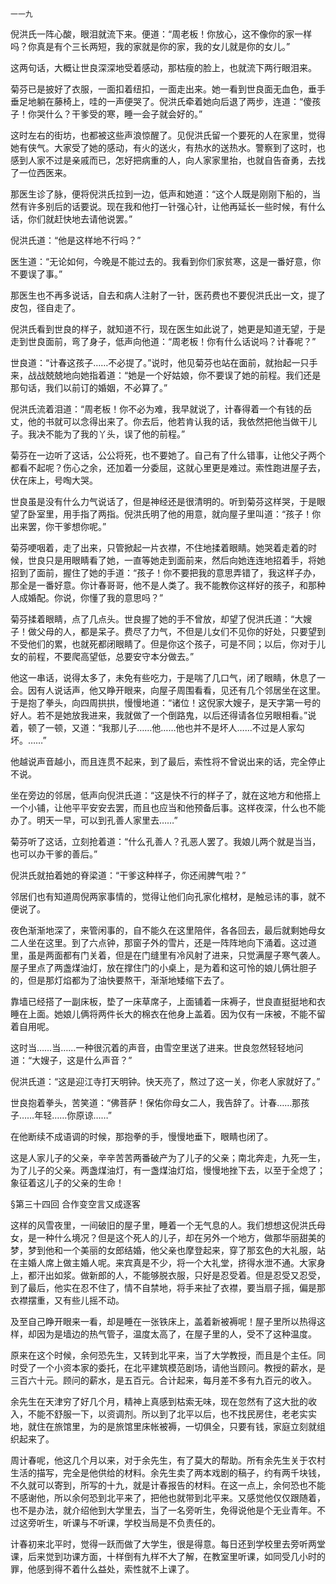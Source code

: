     一一九 

   倪洪氏一阵心酸，眼泪就流下来。便道：“周老板！你放心，这不像你的家一样吗？你真是有个三长两短，我的家就是你的家，我的女儿就是你的女儿。”

   这两句话，大概让世良深深地受着感动，那枯瘦的脸上，也就流下两行眼泪来。

   菊芬已是披好了衣服，一面扣着纽扣，一面走出来。她一看到世良面无血色，垂手垂足地躺在藤椅上，哇的一声便哭了。倪洪氏牵着她向后退了两步，连道：“傻孩子！你哭什么？干爹受的寒，睡一会子就会好的。”

   这时左右的街坊，也都被这些声浪惊醒了。见倪洪氏留一个要死的人在家里，觉得她有侠气。大家受了她的感动，有火的送火，有热水的送热水。警察到了这时，也感到人家不过是亲戚而已，怎好把病重的人，向人家家里抬，也就自告奋勇，去找了一位西医来。

   那医生诊了脉，便将倪洪氏拉到一边，低声和她道：“这个人既是刚刚下船的，当然有许多别后的话要说。现在我和他打一针强心针，让他再延长一些时候，有什么话，你们就赶快地去请他说罢。”

   倪洪氏道：“他是这样地不行吗？”

   医生道：“无论如何，今晚是不能过去的。我看到你们家贫寒，这是一番好意，你不要误了事。”

   那医生也不再多说话，自去和病人注射了一针，医药费也不要倪洪氏出一文，提了皮包，径自走了。

   倪洪氏看到世良的样子，就知道不行，现在医生如此说了，她更是知道无望，于是走到世良面前，弯了身子，低声向他道：“周老板！你有什么话说吗？计春呢？”

   世良道：“计春这孩子……不必提了。”说时，他见菊芬也站在面前，就抬起一只手来，战战兢兢地向她指着道：“她是一个好姑娘，你不要误了她的前程。我们还是那句话，我们以前订的婚姻，不必算了。”

   倪洪氏流着泪道：“周老板！你不必为难，我早就说了，计春得着一个有钱的岳丈，他的书就可以念得出来了。你去后，他若肯认我的话，我依然把他当做干儿子。我决不能为了我的丫头，误了他的前程。”

   菊芬在一边听了这话，公公将死，也不要她了。自己有了什么错事，让他父子两个都看不起呢？伤心之余，还加着一分委屈，这就心里更是难过。索性跑进屋子去，伏在床上，号啕大哭。

   世良虽是没有什么力气说话了，但是神经还是很清明的。听到菊芬这样哭，于是眼望了卧室里，用手指了两指。倪洪氏明了他的用意，就向屋子里叫道：“孩子！你出来罢，你干爹想你呢。”

   菊芬哽咽着，走了出来，只管掀起一片衣襟，不住地揉着眼睛。她哭着走着的时候，世良只是用眼睛看了她，一直等她走到面前来，然后向她连连地招着手，将她招到了面前，握住了她的手道：“孩子！你不要把我的意思弄错了，我这样子办，那全是一番好意。你计春哥哥，他不是人类了。我不能教你这样好的孩子，和那种人成婚配。你说，你懂了我的意思吗？”

   菊芬揉着眼睛，点了几点头。世良握了她的手不曾放，却望了倪洪氏道：“大嫂子！做父母的人，都是呆子。费尽了力气，不但是儿女们不见你的好处，只要望到不受他们的累，也就死都闭眼睛了。但是你这个孩子，可是不同；以后，你对于儿女的前程，不要爬高望低，总要安守本分做去。”

   他这一串话，说得太多了，未免有些吃力，于是喘了几口气，闭了眼睛，休息了一会。因有人说话声，他又睁开眼来，向屋子周围看看，见还有几个邻居坐在这里。于是抱了拳头，向四周拱拱，慢慢地道：“诸位！这倪家大嫂子，是天字第一号的好人。若不是她放我进来，我就做了一个倒路鬼，以后还得请各位另眼相看。”说着，顿了一顿，又道：“我那儿子……他……他也并不是坏人……不过是人家勾坏。……”

   他越说声音越小，而且连贯不起来，到了最后，索性将不曾说出来的话，完全停止不说。

   坐在旁边的邻居，低声向倪洪氏道：“这是快不行的样子了，就在这地方和他搭上一个小铺，让他平平安安去罢，而且也应当和他预备后事。这样夜深，什么也不能办了。明天一早，可以到孔善人家里去……”

   菊芬听了这话，立刻抢着道：“什么孔善人？孔恶人罢了。我娘儿两个就是当当，也可以办干爹的善后。”

   倪洪氏就拍着她的脊梁道：“干爹这种样子，你还闹脾气啦？”

   邻居们也有知道周倪两家事情的，觉得让他们向孔家化棺材，是触忌讳的事，就不便说了。

   夜色渐渐地深了，来管闲事的，自不能久在这里陪伴，各各回去，最后就剩她母女二人坐在这里。到了六点钟，那窗子外的雪片，还是一阵阵地向下涌着。这过道里，虽是两面都有门关着，但是在门缝里有冷风射了进来，只觉满屋子寒气袭人。屋子里点了两盏煤油灯，放在撑住门的小桌上，是为着和这可怜的娘儿俩壮胆子的，但是那灯焰都为了油快要熬干，渐渐地矮缩下去了。

   靠墙已经搭了一副床板，垫了一床草席子，上面铺着一床褥子，世良直挺挺地和衣睡在上面。她娘儿俩将两件长大的棉衣在他身上盖着。因为仅有一床被，不能不留着自用呢。

   这时当……当……一种很沉着的声音，由雪空里送了进来。世良忽然轻轻地问道：“大嫂子，这是什么声音？”

   倪洪氏道：“这是迎江寺打天明钟。快天亮了，熬过了这一关，你老人家就好了。”

   世良抱着拳头，苦笑道：“佛菩萨！保佑你母女二人，我告辞了。计春……那孩子……年轻……你原谅……”

   在他断续不成语调的时候，那抱拳的手，慢慢地垂下，眼睛也闭了。

   这是人家儿子的父亲，辛辛苦苦两番破产为了儿子的父亲；南北奔走，九死一生，为了儿子的父亲。两盏煤油灯，有一盏煤油灯焰，慢慢地挫下去，以至于全熄了；象征着这儿子的父亲的生命！

   §第三十四回 合作变空言又成逐客

   这样的风雪夜里，一间破旧的屋子里，睡着一个无气息的人。我们想想这倪洪氏母女，是一种什么境况？但是这个死人的儿子，却在另外一个地方，做那华丽甜美的梦，梦到他和一个美丽的女郎结婚，他父亲也摩登起来，穿了那玄色的大礼服，站在主婚人席上做主婚人呢。来宾真是不少，将一个大礼堂，挤得水泄不通。大家身上，都汗出如浆。做新郎的人，不能够脱衣服，只好是忍受着。但是忍受又忍受，到了最后，他实在忍不住了，情不自禁地，将手来扯了衣襟，要当扇子摇，偏是那衣襟摆重，又有些儿摇不动。

   及至自己睁开眼来一看，却是睡在一张铁床上，盖着新被褥呢！屋子里所以热得这样，却因为是墙边的热气管子，温度太高了，在屋子里的人，受不了这种温度。

   原来在这个时候，余何恐先生，又转到北平来，当了大学教授，而且是个主任。同时受了一个小资本家的委托，在北平建筑模范剧场，请他当顾问。教授的薪水，是三百六十元。顾问的薪水，是五百元。合计起来，每月差不多有九百元的收入。

   余先生在天津穷了好几个月，精神上真感到枯索无味，现在忽然有了这大批的收入，不能不舒服一下，以资调剂。所以到了北平以后，也不找民房住，老老实实地，就住在旅馆里，为的是旅馆里床帐被褥，一切俱全，只要有钱，家庭立刻就组织起来了。

   周计春呢，他这几个月以来，对于余先生，有了莫大的帮助。所有余先生关于农村生活的描写，完全是他供给的材料。余先生卖了两本戏剧的稿子，约有两千块钱，不久就可以寄到，所写的十九，就是计春报告的材料。在这一点上，余何恐也不能不感谢他，所以余何恐到北平来了，把他也就带到北平来。又感觉他仅仅跟随着，也不是办法，就介绍他到大学里去，当了一名旁听生，免得说他是个无业青年。不过这旁听生，听课与不听课，学校当局是不负责任的。

   计春初来北平时，觉得一跃而做了大学生，很是得意。每日还到学校里去旁听两堂课，后来觉到功课方面，十样倒有九样不大了解，在教室里听课，如同受几小时的罪，他感到得不着什么益处，索性就不上课了。

